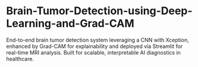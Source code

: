 # Brain-Tumor-Detection-using-Deep-Learning-and-Grad-CAM
End-to-end brain tumor detection system leveraging a CNN with Xception, enhanced by Grad-CAM for explainability and deployed via Streamlit for real-time MRI analysis. Built for scalable, interpretable AI diagnostics in healthcare.
